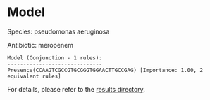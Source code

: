 
# Model

Species: pseudomonas aeruginosa

Antibiotic: meropenem

```
Model (Conjunction - 1 rules):
------------------------------
Presence(CCAAGTCGCCGTGCGGGTGGAACTTGCCGAG) [Importance: 1.00, 2 equivalent rules]

```

For details, please refer to the [results directory](../../../../../results/scm_b/pseudomonas%20aeruginosa/meropenem/repeat_9/).

